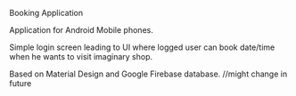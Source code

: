 Booking Application

Application for Android Mobile phones.

Simple login screen leading to UI where logged user can book date/time when he wants to visit imaginary shop.

Based on Material Design and Google Firebase database. //might change in future
